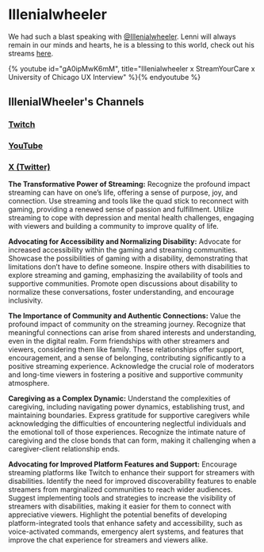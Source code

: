 # Illenialwheeler

We had such a blast speaking with [@Illenialwheeler](https://twitch.tv/illenialwheeler). Lenni will always remain in our minds and hearts, he is a blessing to this world, check out his streams [here](https://twitch.tv/illenialwheeler).

{% youtube id="gA0ipMwK6mM", title="Illenialwheeler x StreamYourCare x University of Chicago UX Interview" %}{% endyoutube %}

## IllenialWheeler's Channels
### [Twitch](https://twitch.tv/illenialwheeler)
### [YouTube](https://www.youtube.com/channel/UCvrMDgtDVkt_KoohAqUv9MQ)
### [X (Twitter)](https://twitter.com/illenialwheeler)

**The Transformative Power of Streaming:** Recognize the profound impact streaming can have on one’s life, offering a sense of purpose, joy, and connection. Use streaming and tools like the quad stick to reconnect with gaming, providing a renewed sense of passion and fulfillment. Utilize streaming to cope with depression and mental health challenges, engaging with viewers and building a community to improve quality of life.

**Advocating for Accessibility and Normalizing Disability:** Advocate for increased accessibility within the gaming and streaming communities. Showcase the possibilities of gaming with a disability, demonstrating that limitations don’t have to define someone. Inspire others with disabilities to explore streaming and gaming, emphasizing the availability of tools and supportive communities. Promote open discussions about disability to normalize these conversations, foster understanding, and encourage inclusivity.

**The Importance of Community and Authentic Connections:** Value the profound impact of community on the streaming journey. Recognize that meaningful connections can arise from shared interests and understanding, even in the digital realm. Form friendships with other streamers and viewers, considering them like family. These relationships offer support, encouragement, and a sense of belonging, contributing significantly to a positive streaming experience. Acknowledge the crucial role of moderators and long-time viewers in fostering a positive and supportive community atmosphere.

**Caregiving as a Complex Dynamic:** Understand the complexities of caregiving, including navigating power dynamics, establishing trust, and maintaining boundaries. Express gratitude for supportive caregivers while acknowledging the difficulties of encountering neglectful individuals and the emotional toll of those experiences. Recognize the intimate nature of caregiving and the close bonds that can form, making it challenging when a caregiver-client relationship ends.

**Advocating for Improved Platform Features and Support:** Encourage streaming platforms like Twitch to enhance their support for streamers with disabilities. Identify the need for improved discoverability features to enable streamers from marginalized communities to reach wider audiences. Suggest implementing tools and strategies to increase the visibility of streamers with disabilities, making it easier for them to connect with appreciative viewers. Highlight the potential benefits of developing platform-integrated tools that enhance safety and accessibility, such as voice-activated commands, emergency alert systems, and features that improve the chat experience for streamers and viewers alike.